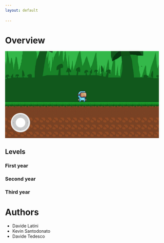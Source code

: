 ```yaml
---
layout: default

---
```

# Overview

![game_screen.jpeg](game_screen.jpeg)

## Levels

### First year

### Second year

### Third year

# Authors

- Davide Latini
- Kevin Santodonato
- Davide Tedesco
